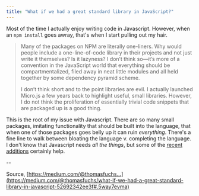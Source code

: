 ```yaml
---
title: "What if we had a great standard library in JavaScript?"
---
```


Most of the time I actually enjoy writing code in Javascript. However, when an `npm install` goes awray, that's when I start pulling out my hair.

> Many of the packages on NPM are literally one-liners. Why would people include a one-line-of-code library in their projects and not just write it themselves? Is it lazyness? I don’t think so—it’s more of a convention in the JavaScript world that everything should be compartmentalized, filed away in neat little modules and all held together by some dependency pyramid scheme.
> 
> I don’t think short and to the point libraries are evil. I actually launched Micro.js a few years back to highlight useful, small libraries. However, I do not think the proliferation of essentially trivial code snippets that are packaged up is a good thing.

This is the root of my issue with Javascript. There are so many small packages, imitating functionality that should be built into the language, that when one of those packages goes belly up it can ruin _everything_. There's a fine line to walk between bloating the language v. completing the language. I don't know that Javascript needs _all the things_, but some of the [recent additions](https://developer.mozilla.org/en-US/docs/Web/JavaScript/Reference/Functions/get) certainly help.

--

Source, [https://medium.com/@thomasfuchs...](https://medium.com/@thomasfuchs/what-if-we-had-a-great-standard-library-in-javascript-52692342ee3f#.5way7evma)
